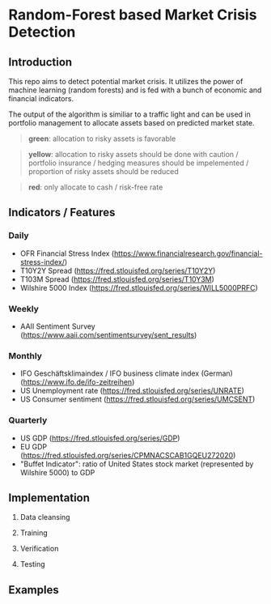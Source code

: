 # Random-Forest based Market Crisis Detection 

## Introduction
This repo aims to detect potential market crisis. It utilizes the power of machine learning (random forests) and is fed with a bunch of economic and financial indicators. 

The output of the algorithm is similiar to a traffic light and can be used in portfolio management to allocate assets based on predicted market state.

> **green**: allocation to risky assets is favorable

> **yellow**: allocation to risky assets should be done with caution / portfolio insurance / hedging measures should be impelemented / proportion of risky assets should be reduced

>**red**: only allocate to cash / risk-free rate

## Indicators / Features

### Daily
- OFR Financial Stress Index (https://www.financialresearch.gov/financial-stress-index/)
- T10Y2Y Spread (https://fred.stlouisfed.org/series/T10Y2Y)
- T103M Spread (https://fred.stlouisfed.org/series/T10Y3M)
- Wilshire 5000 Index (https://fred.stlouisfed.org/series/WILL5000PRFC)

### Weekly
- AAII Sentiment Survey (https://www.aaii.com/sentimentsurvey/sent_results)

### Monthly
- IFO Geschäftsklimaindex / IFO business climate index (German) (https://www.ifo.de/ifo-zeitreihen)
- US Unemployment rate (https://fred.stlouisfed.org/series/UNRATE)
- US Consumer sentiment (https://fred.stlouisfed.org/series/UMCSENT)

### Quarterly
- US GDP (https://fred.stlouisfed.org/series/GDP)
- EU GDP (https://fred.stlouisfed.org/series/CPMNACSCAB1GQEU272020)
- "Buffet Indicator": ratio of United States stock market (represented by Wilshire 5000) to GDP 

## Implementation

1. Data cleansing

2. Training

3. Verification

4. Testing

## Examples



